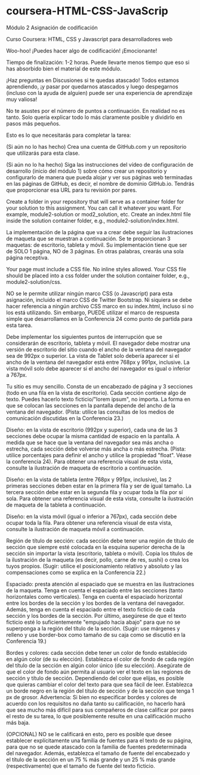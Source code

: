 # coursera-HTML-CSS-JavaScrip

Módulo 2 Asignación de codificación

Curso Coursera: HTML, CSS y Javascript para desarrolladores web

Woo-hoo! ¡Puedes hacer algo de codificación! ¡Emocionante!

Tiempo de finalización: 1-2 horas. Puede llevarte menos tiempo que eso si has absorbido bien el material de este módulo.

¡Haz preguntas en Discusiones si te quedas atascado! Todos estamos aprendiendo, ¡y pasar por quedarnos atascados y luego despegarnos (incluso con la ayuda de alguien) puede ser una experiencia de aprendizaje muy valiosa!

No te asustes por el número de puntos a continuación. En realidad no es tanto. Solo quería explicar todo lo más claramente posible y dividirlo en pasos más pequeños.

Esto es lo que necesitarás para completar la tarea:

(Si aún no lo has hecho) Crea una cuenta de GitHub.com y un repositorio que utilizarás para esta clase.

(Si aún no lo ha hecho) Siga las instrucciones del vídeo de configuración de desarrollo (inicio del módulo 1) sobre cómo crear un repositorio y configurarlo de manera que pueda alojar y ver sus páginas web terminadas en las páginas de GitHub, es decir, el nombre de dominio GitHub.io. Tendrás que proporcionar esa URL para tu revisión por pares.

Create a folder in your repository that will serve as a container folder for your solution to this assignment. You can call it whatever you want. For example, module2-solution or mod2_solution, etc. Create an index.html file inside the solution container folder, e.g., module2-solution/index.html.

La implementación de la página que va a crear debe seguir las ilustraciones de maqueta que se muestran a continuación. Se te proporcionan 3 maquetas: de escritorio, tableta y móvil. Su implementación tiene que ser de SOLO 1 página, NO de 3 páginas. En otras palabras, crearás una sola página receptiva.

Your page must include a CSS file. No inline styles allowed. Your CSS file should be placed into a css folder under the solution container folder, e.g., module2-solution/css.

NO se le permite utilizar ningún marco CSS (o Javascript) para esta asignación, incluido el marco CSS de Twitter Bootstrap. Ni siquiera se debe hacer referencia a ningún archivo CSS marco en su index.html, incluso si no los está utilizando. Sin embargo, PUEDE utilizar el marco de respuesta simple que desarrollamos en la Conferencia 24 como punto de partida para esta tarea.

Debe implementar los siguientes puntos de interrupción que se considerarán de escritorio, tableta y móvil. El navegador debe mostrar una versión de escritorio del sitio cuando el ancho de la ventana del navegador sea de 992px o superior. La vista de Tablet solo debería aparecer si el ancho de la ventana del navegador está entre 768px y 991px, inclusive. La vista móvil solo debe aparecer si el ancho del navegador es igual o inferior a 767px.

Tu sitio es muy sencillo. Consta de un encabezado de página y 3 secciones (todo en una fila en la vista de escritorio). Cada sección contiene algo de texto. Puedes hacerlo texto ficticio/"lorem ipsum", no importa. La forma en que se colocan las secciones en la pantalla depende del ancho de la ventana del navegador. (Pista: utilice las consultas de los medios de comunicación discutidas en la Conferencia 23.)

Diseño: en la vista de escritorio (992px y superior), cada una de las 3 secciones debe ocupar la misma cantidad de espacio en la pantalla. A medida que se hace que la ventana del navegador sea más ancha o estrecha, cada sección debe volverse más ancha o más estrecha. (Pista: utilice porcentajes para definir el ancho y utilice la propiedad "float". Véase la conferencia 24). Para obtener una referencia visual de esta vista, consulte la ilustración de maqueta de escritorio a continuación.

Diseño: en la vista de tableta (entre 768px y 991px, inclusive), las 2 primeras secciones deben estar en la primera fila y ser de igual tamaño. La tercera sección debe estar en la segunda fila y ocupar toda la fila por sí sola. Para obtener una referencia visual de esta vista, consulte la ilustración de maqueta de la tableta a continuación.

Diseño: en la vista móvil (igual o inferior a 767px), cada sección debe ocupar toda la fila. Para obtener una referencia visual de esta vista, consulte la ilustración de maqueta móvil a continuación.

Región de título de sección: cada sección debe tener una región de título de sección que siempre esté colocada en la esquina superior derecha de la sección sin importar la vista (escritorio, tableta o móvil). Copia los títulos de la ilustración de la maqueta (es decir, pollo, carne de res, sushi) o crea los tuyos propios. (Sugir: utilice el posicionamiento relativo y absoluto y las compensaciones como se explica en la Conferencia 22.)

Espaciado: presta atención al espaciado que se muestra en las ilustraciones de la maqueta. Tenga en cuenta el espaciado entre las secciones (tanto horizontales como verticales). Tenga en cuenta el espaciado horizontal entre los bordes de la sección y los bordes de la ventana del navegador. Además, tenga en cuenta el espaciado entre el texto ficticio de cada sección y los bordes de la sección. Por último, asegúrese de que el texto ficticio esté lo suficientemente "empujado hacia abajo" para que no se superponga a la región del título de la sección. (Sugir: use márgenes y relleno y use border-box como tamaño de su caja como se discutió en la Conferencia 19.)

Bordes y colores: cada sección debe tener un color de fondo establecido en algún color (de su elección). Establezca el color de fondo de cada región del título de la sección en algún color único (de su elección). Asegúrate de que el color de fondo aún permita al usuario ver el texto en las regiones de sección y título de sección. Dependiendo del color que elijas, es posible que quieras cambiar el color del texto para que sea fácil de leer. Establezca un borde negro en la región del título de sección y de la sección que tenga 1 px de grosor. Advertencia: Si bien no especificar bordes y colores de acuerdo con los requisitos no daña tanto su calificación, no hacerlo hará que sea mucho más difícil para sus compañeros de clase calificar por pares el resto de su tarea, lo que posiblemente resulte en una calificación mucho más baja.

(OPCIONAL) NO se le calificará en esto, pero es posible que desee establecer explícitamente una familia de fuentes para el texto de su página, para que no se quede atascado con la familia de fuentes predeterminada del navegador. Además, establezca el tamaño de fuente del encabezado y el título de la sección en un 75 % más grande y un 25 % más grande (respectivamente) que el tamaño de fuente del texto ficticio.
